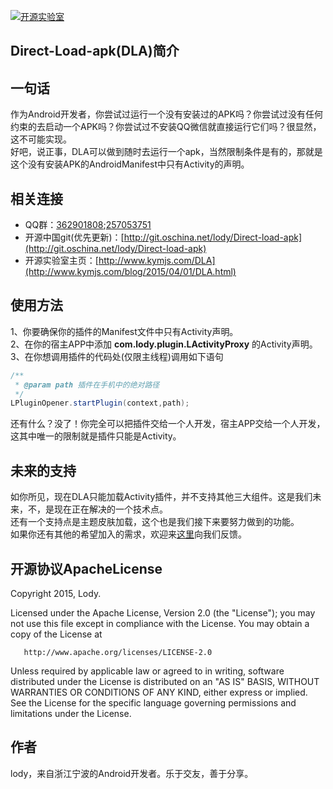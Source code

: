 [![开源实验室](https://github.com/FinalLody/Direct-Load-apk/blob/master/logo.png)](http://www.kymjs.com/)<h2>Direct-Load-apk(DLA)简介</h2>

## 一句话
作为Android开发者，你尝试过运行一个没有安装过的APK吗？你尝试过没有任何约束的去启动一个APK吗？你尝试过不安装QQ微信就直接运行它们吗？很显然，这不可能实现。<br>
好吧，说正事，DLA可以做到随时去运行一个apk，当然限制条件是有的，那就是这个没有安装APK的AndroidManifest中只有Activity的声明。<br>

## 相关连接
* QQ群：[362901808](http://jq.qq.com/?_wv=1027&k=SKRiD0);[257053751](http://jq.qq.com/?_wv=1027&k=WoM2Aa)<br>
* 开源中国git(优先更新)：[http://git.oschina.net/lody/Direct-load-apk](http://git.oschina.net/lody/Direct-load-apk)<br>
* 开源实验室主页：[http://www.kymjs.com/DLA](http://www.kymjs.com/blog/2015/04/01/DLA.html)

## 使用方法
1、你要确保你的插件的Manifest文件中只有Activity声明。<br>
2、在你的宿主APP中添加 **com.lody.plugin.LActivityProxy** 的Activity声明。<br>
3、在你想调用插件的代码处(仅限主线程)调用如下语句<br>
```java
/**
 * @param path 插件在手机中的绝对路径
 */
LPluginOpener.startPlugin(context,path);

```
还有什么？没了！你完全可以把插件交给一个人开发，宿主APP交给一个人开发，这其中唯一的限制就是插件只能是Activity。

## 未来的支持
如你所见，现在DLA只能加载Activity插件，并不支持其他三大组件。这是我们未来，不，是现在正在解决的一个技术点。<br>
还有一个支持点是主题皮肤加载，这个也是我们接下来要努力做到的功能。<br>
如果你还有其他的希望加入的需求，欢迎来[这里](http://jq.qq.com/?_wv=1027&k=SKRiD0)向我们反馈。<br>

## 开源协议ApacheLicense

Copyright 2015, Lody.

 Licensed under the Apache License, Version 2.0 (the "License");
 you may not use this file except in compliance with the License.
 You may obtain a copy of the License at

       http://www.apache.org/licenses/LICENSE-2.0

 Unless required by applicable law or agreed to in writing, software
 distributed under the License is distributed on an "AS IS" BASIS,
 WITHOUT WARRANTIES OR CONDITIONS OF ANY KIND, either express or implied.
 See the License for the specific language governing permissions and
 limitations under the License.


## 作者
lody，来自浙江宁波的Android开发者。乐于交友，善于分享。